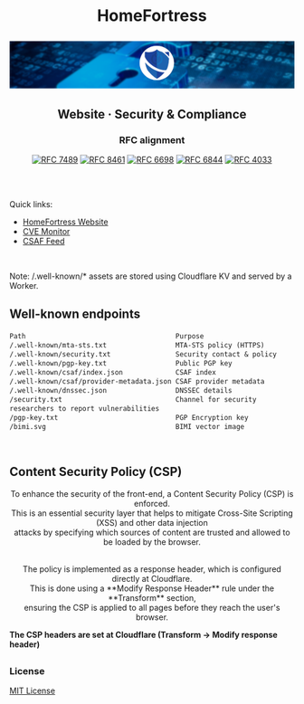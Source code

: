 # <p align="center"> HomeFortress </p>
<p align="center">
    <img src="https://github.com/RJM-HF/Mail-Security/blob/main/Media/mail-security-banner.png?raw=true" alt="Alt text"/>
</p>

## <p align="center"> Website · Security & Compliance </p>
<h3 align="center">RFC alignment</h3>
    <p align="center">
      <a href="https://www.rfc-editor.org/rfc/rfc7489"><img alt="RFC 7489" src="https://img.shields.io/badge/RFC%207489-DMARC-0ea5e9"></a>
      <a href="https://www.rfc-editor.org/rfc/rfc8461"><img alt="RFC 8461" src="https://img.shields.io/badge/RFC%208461-MTA--STS-22c55e"></a>
      <a href="https://www.rfc-editor.org/rfc/rfc6698"><img alt="RFC 6698" src="https://img.shields.io/badge/RFC%206698-DANE-16a34a"></a>
      <a href="https://www.rfc-editor.org/rfc/rfc6844"><img alt="RFC 6844" src="https://img.shields.io/badge/RFC%206844-CAA-f59e0b"></a>
      <a href="https://www.rfc-editor.org/rfc/rfc4033"><img alt="RFC 4033" src="https://img.shields.io/badge/RFC%204033-DNSSEC-8b5cf6"></a>
    </p>
  </br>


</div> </br>

Quick links:
- [HomeFortress Website](https://www.homefortress.space/) </br>
- [CVE Monitor](https://www.homefortress.space/cve-monitor) </br>
- [CSAF Feed](https://www.homefortress.space/csaf-feed) </br>
</br>

Note: /.well-known/* assets are stored using Cloudflare KV and served by a Worker.

## Well-known endpoints
    Path                                     Purpose
    /.well-known/mta-sts.txt                 MTA-STS policy (HTTPS)
    /.well-known/security.txt                Security contact & policy
    /.well-known/pgp-key.txt                 Public PGP key
    /.well-known/csaf/index.json             CSAF index
    /.well-known/csaf/provider-metadata.json CSAF provider metadata
    /.well-known/dnssec.json                 DNSSEC details
    /security.txt                            Channel for security researchers to report vulnerabilities
    /pgp-key.txt                             PGP Encryption key
    /bimi.svg                                BIMI vector image
</br>

## Content Security Policy (CSP)
<p align="center">
To enhance the security of the front-end, a Content Security Policy (CSP) is enforced. </br>
This is an essential security layer that helps to mitigate Cross-Site Scripting (XSS) and other data injection  </br>
attacks by specifying which sources of content are trusted and allowed to be loaded by the browser. </br></br>
</p>
<p align="center">
The policy is implemented as a response header, which is configured directly at Cloudflare. </br>
This is done using a **Modify Response Header** rule under the **Transform** section, </br>
ensuring the CSP is applied to all pages before they reach the user's browser.
</p>

<strong>The CSP headers are set at Cloudflare (Transform → Modify response header)</strong>

## <h3>License</h3>
[MIT License](https://en.wikipedia.org/wiki/MIT_License)
